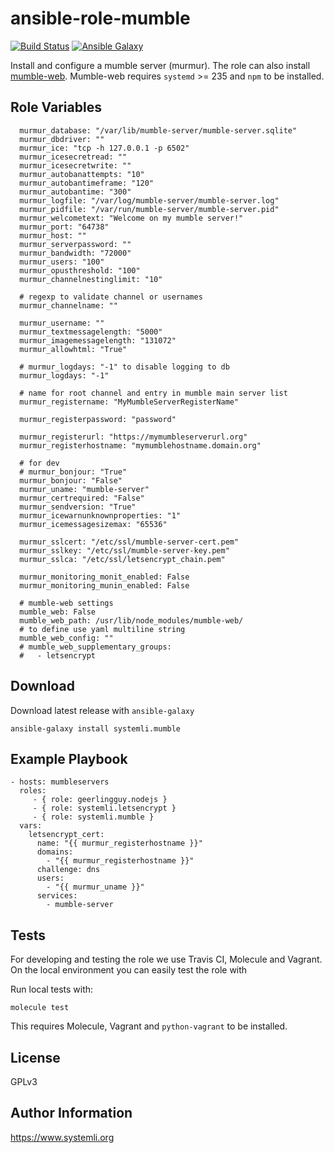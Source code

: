 ansible-role-mumble
===========================

[![Build Status](https://travis-ci.org/systemli/ansible-role-mumble.svg?branch=master)](https://travis-ci.org/systemli/ansible-role-mumble) [![Ansible Galaxy](http://img.shields.io/badge/ansible--galaxy-mumble-blue.svg)](https://galaxy.ansible.com/systemli/mumble/)


Install and configure a mumble server (murmur).
The role can also install [mumble-web](https://github.com/Johni0702/mumble-web).
Mumble-web requires `systemd` >= 235 and `npm` to be installed.

Role Variables
--------------

```
  murmur_database: "/var/lib/mumble-server/mumble-server.sqlite"
  murmur_dbdriver: ""
  murmur_ice: "tcp -h 127.0.0.1 -p 6502"
  murmur_icesecretread: ""
  murmur_icesecretwrite: ""
  murmur_autobanattempts: "10"
  murmur_autobantimeframe: "120"
  murmur_autobantime: "300"
  murmur_logfile: "/var/log/mumble-server/mumble-server.log"
  murmur_pidfile: "/var/run/mumble-server/mumble-server.pid"
  murmur_welcometext: "Welcome on my mumble server!"
  murmur_port: "64738"
  murmur_host: ""
  murmur_serverpassword: ""
  murmur_bandwidth: "72000"
  murmur_users: "100"
  murmur_opusthreshold: "100"
  murmur_channelnestinglimit: "10"
  
  # regexp to validate channel or usernames
  murmur_channelname: ""
  
  murmur_username: ""
  murmur_textmessagelength: "5000"
  murmur_imagemessagelength: "131072"
  murmur_allowhtml: "True"
  
  # murmur_logdays: "-1" to disable logging to db
  murmur_logdays: "-1"
  
  # name for root channel and entry in mumble main server list
  murmur_registername: "MyMumbleServerRegisterName"
  
  murmur_registerpassword: "password"
  
  murmur_registerurl: "https://mymumbleserverurl.org"
  murmur_registerhostname: "mymumblehostname.domain.org"
  
  # for dev
  # murmur_bonjour: "True"
  murmur_bonjour: "False"
  murmur_uname: "mumble-server"
  murmur_certrequired: "False"
  murmur_sendversion: "True"
  murmur_icewarnunknownproperties: "1"
  murmur_icemessagesizemax: "65536"
  
  murmur_sslcert: "/etc/ssl/mumble-server-cert.pem"
  murmur_sslkey: "/etc/ssl/mumble-server-key.pem"
  murmur_sslca: "/etc/ssl/letsencrypt_chain.pem"
  
  murmur_monitoring_monit_enabled: False
  murmur_monitoring_munin_enabled: False

  # mumble-web settings
  mumble_web: False
  mumble_web_path: /usr/lib/node_modules/mumble-web/
  # to define use yaml multiline string
  mumble_web_config: ""
  # mumble_web_supplementary_groups:
  #   - letsencrypt
```

Download
--------

Download latest release with `ansible-galaxy`

	ansible-galaxy install systemli.mumble

Example Playbook
----------------

```
- hosts: mumbleservers
  roles:
     - { role: geerlingguy.nodejs }
     - { role: systemli.letsencrypt }
     - { role: systemli.mumble }
  vars:
    letsencrypt_cert:
      name: "{{ murmur_registerhostname }}"
      domains:
        - "{{ murmur_registerhostname }}"
      challenge: dns
      users:
        - "{{ murmur_uname }}"
      services:
        - mumble-server
```

Tests
-----

For developing and testing the role we use Travis CI, Molecule and Vagrant. On the local environment you can easily test the role with

Run local tests with: 

```
molecule test 
```

This requires Molecule, Vagrant and `python-vagrant` to be installed.

License
-------

GPLv3

Author Information
------------------

https://www.systemli.org
